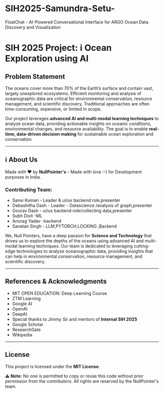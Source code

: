 # SIH2025-Samundra-Setu-
FloatChat - AI-Powered Conversational Interface for ARGO Ocean Data Discovery and Visualization
# SIH 2025 Project: ℹ️ Ocean Exploration using AI

## Problem Statement
The oceans cover more than 70% of the Earth’s surface and contain vast, largely unexplored ecosystems. Efficient monitoring and analysis of oceanographic data are critical for environmental conservation, resource management, and scientific discovery. Traditional approaches are often time-consuming, expensive, or limited in scope.  

Our project leverages **advanced AI and multi-modal learning techniques** to analyze ocean data, providing actionable insights on oceanic conditions, environmental changes, and resource availability. The goal is to enable **real-time, data-driven decision making** for sustainable ocean exploration and conservation.  

---

## ℹ️ About Us
Made with ❤️ by **NullPointer's** – Made with love :-) for Development purposes in India. 

### Contributing Team:
- Sanvi Kumari  - Leader & ui/ux backend role,presenter
- Debashitha Dash  - Leader - Datascience /analysis of graph,presenter
- Gourav Dash  - ui/ux backend role/collecting data,presenter
- Subh Dixit  -ML
- Anurag Yadav  -backend
- Sanatan Singh  - LLM,PYTORCH,LOCKING ,Backend

We, Null Pointers, have a deep passion for **Science and Technology** that drives us to explore the depths of the oceans using advanced AI and multi-modal learning techniques. Our team is dedicated to leveraging cutting-edge technologies to analyze oceanographic data, providing insights that can help in environmental conservation, resource management, and scientific discovery.

---

## References & Acknowledgments
- MIT OPEN EDUCATION: Deep Learning Course  
- ZTM Learning  
- Google AI  
- OpenAI  
- DeepAI  
- Special thanks to Jimmy Sir  and mentors of **Internal SIH 2025**  
- Google Scholar  
- ResearchGate  
- Wikipedia  

---

## License
This project is licensed under the **MIT License**.  

**⚠️ Note:** No one is permitted to copy or reuse this code without prior permission from the contributors. All rights are reserved by the NullPointer's team.


